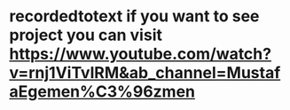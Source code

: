 # recordedtotext if you want to see project you can visit https://www.youtube.com/watch?v=rnj1ViTvlRM&ab_channel=MustafaEgemen%C3%96zmen
